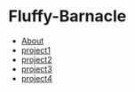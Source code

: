 Fluffy-Barnacle
================

<ul id="subMenue">
    <li><a href="/about.md" title= "About Me">About</a></li>
    <li><a href="/mineWalker.jar" title= "mineWalker program">project1</a></li>
    <li><a href="/p2.md" title= "This is project2">project2</a></li>
    <li><a href="/p2.md" title= "This is project3">project3</a></li>
    <li><a href="/p4.md" title= "This is project4">project4</a></li>
</ul>
